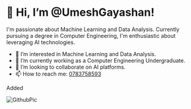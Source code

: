 # 👋 Hi, I’m @UmeshGayashan!

I'm passionate about Machine Learning and Data Analysis. Currently pursuing a degree in Computer Engineering, I'm enthusiastic about leveraging AI technologies.

- 👀 I’m interested in Machine Learning and Data Analysis.
- 🌱 I’m currently working as a Computer Engineering Undergraduate.
- 💞️ I’m looking to collaborate on AI platforms.
- 📫 How to reach me: [0783758593](tel:0783758593)

<!---
UmeshGayashan/UmeshGayashan is a ✨ special ✨ repository because its `README.md` (this file) appears on your GitHub profile.
You can click the Preview link to take a look at your changes.
--->
Added

![GithubPic](https://github.com/UmeshGayashan/UmeshGayashan/src/assets/extra/GithubPic.png)
